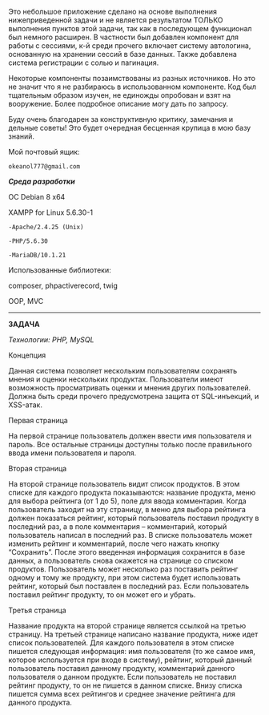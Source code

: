 Это небольшое приложение сделано на основе выполнения нижеприведенной задачи
и не является результатом ТОЛЬКО выполнения пунктов этой задачи, так как в последующем
функционал был немного расширен. В частности был добавлен компонент для работы с сессиями,
к-й среди прочего включает систему автологина, основанную на хранении сессий в базе данных.
Также добавлена система регистрации с солью и пагинация.

Некоторые компоненты позаимствованы из разных источников. Но это не значит что я не разбираюсь
в использованном компоненте. Код был тщательным образом изучен, не единожды опробован и взят на вооружение. Более подробное
описание могу дать по запросу.

Буду очень благодарен за конструктивную критику, замечания и дельные советы!
Это будет очередная бесценная крупица в мою базу знаний.

Мой почтовый ящик:


    okeanol777@gmail.com

_**Среда разработки**_

OC Debian 8 x64

XAMPP for Linux 5.6.30-1
	
	-Apache/2.4.25 (Unix) 
	
	-PHP/5.6.30
	
	-MariaDB/10.1.21
	

Использованные библиотеки:

composer, phpactiverecord, twig


OOP, MVC
	

*******************************************************************

**ЗАДАЧА**


_Технологии: PHP, MySQL_


Концепция

Данная система позволяет нескольким пользователям сохранять мнения и оценки нескольких 
продуктах. Пользователи имеют возможность просматривать оценки и мнения других пользователей.
Должна быть среди прочего предусмотрена защита от SQL-инъекций, и XSS-атак.

Первая страница

На первой странице пользователь должен ввести имя пользователя и пароль. 
Все остальные страницы доступны только после правильного ввода имени пользователя и пароля.

Вторая страница

На второй странице пользователь видит список продуктов.
В этом списке для каждого продукта показываются: название продукта, 
меню для выбора рейтинга (от 1 до 5), поле для ввода комментария. 
Когда пользователь заходит на эту страницу, в меню для выбора рейтинга 
должен показаться рейтинг, который пользователь поставил продукту 
в последний раз, а в поле комментария – комментарий, который пользователь 
написал в последний раз. В списке пользователь может изменить рейтинг 
и комментарий, после чего нажать кнопку “Сохранить”. 
После этого введенная информация сохранится в базе данных, а пользователь 
снова окажется на странице со списком продуктов. 
Пользователь может несколько раз поставить рейтинг одному и тому же продукту, 
при этом система будет использовать рейтинг, который был поставлен в последний раз. 
Если пользователь поставил рейтинг продукту, то он может его и убрать.

Третья страница

Название продукта на второй странице является ссылкой на третью страницу. 
На третьей странице написано название продукта, ниже идет список пользователей.
Для каждого пользователя в этом списке пишется следующая информация: 
имя пользователя (то же самое имя, которое используется при входе в систему), 
рейтинг, который данный пользователь поставил данному продукту, комментарий 
данного пользователя о данном продукте. Если пользователь не поставил рейтинг продукту, 
то он не пишется в данном списке. Внизу списка пишется сумма всех рейтингов 
и среднее значение рейтинга для данного продукта.